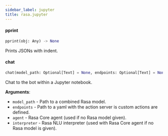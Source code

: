 ```yaml
---
sidebar_label: jupyter
title: rasa.jupyter
---
```


#### pprint

```python
pprint(obj: Any) -> None
```

Prints JSONs with indent.

#### chat

```python
chat(model_path: Optional[Text] = None, endpoints: Optional[Text] = None, agent: Optional["Agent"] = None, interpreter: Optional[NaturalLanguageInterpreter] = None) -> None
```

Chat to the bot within a Jupyter notebook.

**Arguments**:

- `model_path` - Path to a combined Rasa model.
- `endpoints` - Path to a yaml with the action server is custom actions are defined.
- `agent` - Rasa Core agent (used if no Rasa model given).
- `interpreter` - Rasa NLU interpreter (used with Rasa Core agent if no
  Rasa model is given).

